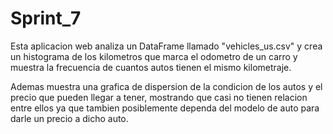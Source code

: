 # Sprint_7
Esta aplicacion web analiza un DataFrame llamado "vehicles_us.csv" y crea un histograma de los kilometros que marca el odometro de un carro y muestra la frecuencia de cuantos autos tienen el mismo kilometraje.

Ademas muestra una grafica de dispersion de la condicion de los autos y el precio que pueden llegar a tener, mostrando que casi no tienen relacion entre ellos ya que tambien posiblemente dependa del modelo de auto para darle un precio a dicho auto.